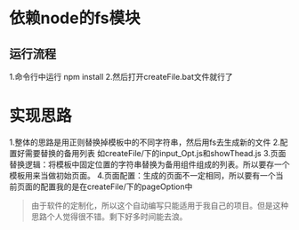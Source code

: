 # 依赖node的fs模块
## 运行流程
1.命令行中运行 npm install
2.然后打开createFile.bat文件就行了
# 实现思路
1.整体的思路是用正则替换掉模板中的不同字符串，然后用fs去生成新的文件
2.配置好需要替换的备用列表 如createFile/下的input_Opt.js和showThead.js
3.页面替换逻辑：将模板中固定位置的字符串替换为备用组件组成的列表。所以要存一个模板用来当做初始页面。
4.页面配置：生成的页面不一定相同，所以要有一个当前页面的配置我的是在createFile/下的pageOption中
>由于软件的定制化，所以这个自动编写只能适用于我自己的项目。但是这种思路个人觉得很不错。剩下好多时间能去浪。